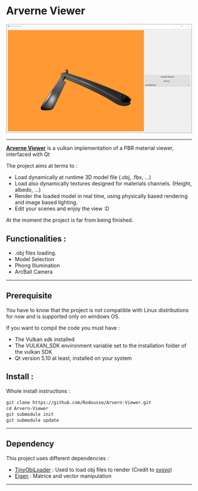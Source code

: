 # Arverne Viewer
 <img src="./ArverneViewer.PNG" width="1024">


---

<b><u>Arverne Viewer</u></b> is a vulkan implementation of a PBR material viewer, interfaced with Qt

The project aims at terms to :
- Load dynamically at runtime 3D model file (.obj, .fbx, ...)
- Load also dynamically textures designed for materials channels. (Height, albedo, ...)
- Render the loaded model in real time, using physically based rendering and image based lighting.
- Edit your scenes and enjoy the view :D 

At the moment the project is far from being finished.

## Functionalities :
- .obj files loading.
- Model Selection
- Phong Illumination
- ArcBall Camera

---
## Prerequisite 

You have to know that the project is not compatible with Linux distributions for now and is supported only on windows OS. 

If you want to compil the code you must have :
- The Vulkan sdk installed
- The VULKAN_SDK environment variable set to the installation folder of the vulkan SDK
- Qt version 5.10 at least, installed on your system

## Install :

Whole install instructions :

```
git clone https://github.com/Rodousse/Arvern-Viewer.git
cd Arvern-Viewer
git submodule init
git submodule update
```

--- 
## Dependency

This project uses different dependencies :

- [TinyObjLoader](https://github.com/syoyo/tinyobjloader.git) : Used to load obj files to render (Credit to [syoyo](https://github.com/syoyo))
- [Eigen](https://github.com/eigenteam/eigen-git-mirror) : Matrice and vector manipulation

---
